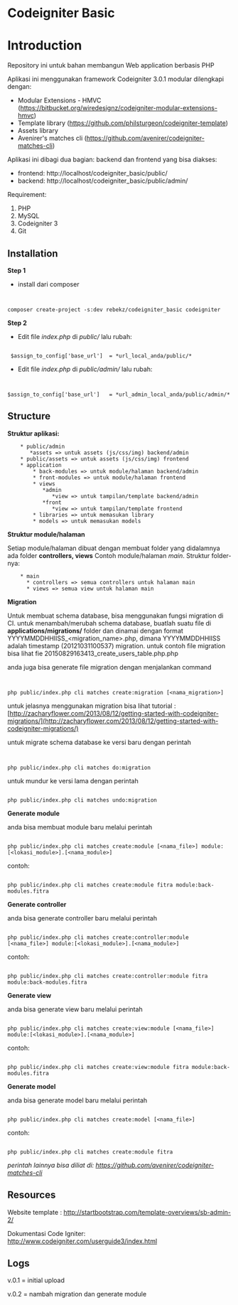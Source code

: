 # Codeigniter Basic  #

Introduction
========

Repository ini untuk bahan membangun Web application berbasis PHP

Aplikasi ini menggunakan framework Codeigniter 3.0.1 modular dilengkapi dengan:

* Modular Extensions - HMVC (https://bitbucket.org/wiredesignz/codeigniter-modular-extensions-hmvc) 
* Template library (https://github.com/philsturgeon/codeigniter-template) 
* Assets library 
* Avenirer's matches cli (https://github.com/avenirer/codeigniter-matches-cli)

Aplikasi ini dibagi dua bagian: backend dan frontend yang bisa diakses:

* frontend: http://localhost/codeigniter_basic/public/
* backend: http://localhost/codeigniter_basic/public/admin/

Requirement:

1. PHP
2. MySQL
3. Codeigniter 3
4. Git

Installation
------------

**Step 1**

* install dari composer

```


composer create-project -s:dev rebekz/codeigniter_basic codeigniter
``` 

**Step 2**

* Edit file *index.php* di *public/* lalu rubah:

```

 $assign_to_config['base_url']	= *url_local_anda/public/*
``` 

* Edit file *index.php* di *public/admin/* lalu rubah:

```


$assign_to_config['base_url']	= *url_admin_local_anda/public/admin/*
```
 
Structure
----------

**Struktur aplikasi:**

        * public/admin
           *assets => untuk assets (js/css/img) backend/admin
        * public/assets => untuk assets (js/css/img) frontend
        * application 
            * back-modules => untuk module/halaman backend/admin
            * front-modules => untuk module/halaman frontend
            * views
               *admin
                  *view => untuk tampilan/template backend/admin
               *front
                  *view => untuk tampilan/template frontend
            * libraries => untuk memasukan library
            * models => untuk memasukan models

**Struktur module/halaman**

Setiap module/halaman dibuat dengan membuat folder yang didalamnya ada folder  **controllers, views**
Contoh module/halaman *main*. Struktur folder-nya:

        * main 
          * controllers => semua controllers untuk halaman main
          * views => semua view untuk halaman main

**Migration**

Untuk membuat schema database, bisa menggunakan fungsi migration di CI. untuk menambah/merubah schema database, buatlah suatu file di **applications/migrations/** folder dan dinamai dengan format YYYYMMDDHHIISS_<migration_name>.php, dimana YYYYMMDDHHIISS adalah timestamp (20121031100537) migration. untuk contoh file migration bisa lihat fie 20150829163413_create_users_table.php.php

anda juga bisa generate file migration dengan menjalankan command 

```


php public/index.php cli matches create:migration [<nama_migration>]
```

untuk jelasnya menggunakan migration bisa lihat tutorial : [http://zacharyflower.com/2013/08/12/getting-started-with-codeigniter-migrations/](http://zacharyflower.com/2013/08/12/getting-started-with-codeigniter-migrations/)

untuk migrate schema database ke versi baru dengan perintah


```


php public/index.php cli matches do:migration 
```

untuk mundur ke versi lama dengan perintah

```

php public/index.php cli matches undo:migration 
```


**Generate module**

anda bisa membuat module baru melalui perintah

```

php public/index.php cli matches create:module [<nama_file>] module:[<lokasi_module>].[<nama_module>]
```

contoh: 


```

php public/index.php cli matches create:module fitra module:back-modules.fitra
```

**Generate controller**

anda bisa generate controller baru melalui perintah

```

php public/index.php cli matches create:controller:module [<nama_file>] module:[<lokasi_module>].[<nama_module>]
```

contoh: 


```

php public/index.php cli matches create:controller:module fitra module:back-modules.fitra
```

**Generate view**

anda bisa generate view baru melalui perintah

```

php public/index.php cli matches create:view:module [<nama_file>] module:[<lokasi_module>].[<nama_module>]
```

contoh: 


```

php public/index.php cli matches create:view:module fitra module:back-modules.fitra
```

**Generate model**

anda bisa generate model baru melalui perintah

```

php public/index.php cli matches create:model [<nama_file>] 
```

contoh: 


```

php public/index.php cli matches create:module fitra
```

*perintah lainnya bisa diliat di: https://github.com/avenirer/codeigniter-matches-cli*


Resources
-------

Website template : http://startbootstrap.com/template-overviews/sb-admin-2/

Dokumentasi Code Igniter: http://www.codeigniter.com/userguide3/index.html

Logs
------
v.0.1 = initial upload

v.0.2 = nambah migration dan generate module
